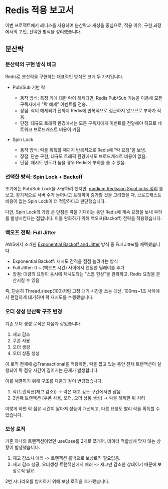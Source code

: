 # Redis 적용 보고서
이번 프로젝트에서 레디스를 사용하여 분산락과 캐싱을 중심으로, 적용 이유, 구현 과정에서의 고민, 선택한 방식을 정리했습니다.

## 분산락

### 분산락의 구현 방식 비교
Redis로 분산락을 구현하는 대표적인 방식은 크게 두 가지입니다.

- Pub/Sub 기반 락
  - 동작 방식: 특정 키에 대한 락이 해제되면, Redis Pub/Sub 기능을 이용해 모든 구독자에게 "락 해제" 이벤트를 전송.
  - 장점: 락이 해제되기 전까지 Redis에 반복적으로 접근하지 않으므로 부하가 적음.
  - 단점: 대규모 트래픽 환경에서는 모든 구독자에게 이벤트를 전달해야 하므로 네트워크 브로드캐스트 비용이 커짐.

- Spin Lock
  - 동작 방식: 락을 획득할 때까지 반복적으로 Redis에 "락 요청"을 보냄.
  - 장점: 단순 구현, 대규모 트래픽 환경에서도 브로드캐스트 비용이 없음.
  - 단점: 재시도 빈도가 높을 경우 Redis에 부하를 줄 수 있음.

### 선택한 방식: Spin Lock + Backoff
초기에는 Pub/Sub Lock을 사용하려 했지만, [medium Redisson SpinLocks 정리](https://danilavaratyntsev.medium.com/redisson-spinlocks-299974055d17)
를 보고, 장기적으로 서버 수가 늘어나고 트래픽이 증가할 것을 고려했을 때,
브로드캐스트 비용이 없는 Spin Lock이 더 적합하다고 판단했습니다.

다만, Spin Lock의 가장 큰 단점은 락을 기다리는 동안 Redis에 계속 요청을 보내 부하를 발생시킨다는 점입니다.
이를 완화하기 위해 백오프(Backoff) 전략을 적용했습니다.

### 백오프 전략: Full Jitter
AWS에서 소개한 [Exponential Backoff and Jitter](https://aws.amazon.com/ko/blogs/architecture/exponential-backoff-and-jitter/) 방식 중 Full Jitter를 채택했습니다. <br>
- Exponential Backoff: 재시도 간격을 점점 늘려가는 방식 <br>
- Full Jitter: 0 ~ (백오프 시간) 사이에서 랜덤한 딜레이를 추가 <br>
- 장점: 대량의 요청이 동시에 재시도되는 "스톰 현상"을 완화하고, Redis 요청을 분산시킬 수 있음 <br>

즉, 단순히 Thread.sleep(100)처럼 고정 대기 시간을 쓰는 대신, 100ms~1초 사이에서 랜덤하게 대기하며 락 재시도를 수행했습니다.

### 오더 생성 분산락 구조 변경
기존 오더 생성 로직은 다음과 같았습니다.
1. 재고 감소
2. 쿠폰 사용
3. 오더 생성
4. 오더 상품 생성

이 로직 전체에 @Transactional을 적용하면, 락을 잡고 있는 동안 전체 트랜잭션이 실행되어 락 점유 시간이 길어지는 문제가 발생합니다.

이를 해결하기 위해 구조를 다음과 같이 변경했습니다.

1. 락(트랜잭션(재고 감소)) → 락은 재고 감소 구간에서만 잡음
2. 2번째 트랜잭션 (쿠폰 사용, 오더, 오더 상품 생성) → 락을 해제한 뒤 처리

이렇게 하면 락 점유 시간이 짧아져 성능이 개선되고, 다른 요청도 빨리 락을 획득할 수 있습니다.

### 보상 로직
기존 하나의 트랜잭션이었던 useCase를 2개로 쪼개어, 데이터 적합성에 맞지 않는 상황이 발생했습니다.

1. 재고 감소시 에러 -> 트랜잭션 롤백으로 보상로직 필요없음.
2. 재고 감소 성공, 오더생성 트랜잭션에서 에러 -> 재고만 감소한 상태이기 때문에 보상로직 필요.

2번 시나리오를 방지하기 위해 보상 로직을 추가했습니다.
